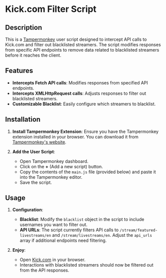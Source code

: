 # Kick.com Filter Script

## Description

This is a [Tampermonkey](https://www.tampermonkey.net/) user script designed to intercept API calls to Kick.com and filter out blacklisted streamers. The script modifies responses from specific API endpoints to remove data related to blacklisted streamers before it reaches the client.

## Features

- **Intercepts Fetch API calls**: Modifies responses from specified API endpoints.
- **Intercepts XMLHttpRequest calls**: Adjusts responses to filter out blacklisted streamers.
- **Customizable Blacklist**: Easily configure which streamers to blacklist.

## Installation

1. **Install Tampermonkey Extension**: Ensure you have the Tampermonkey extension installed in your browser. You can download it from [Tampermonkey's website](https://www.tampermonkey.net/).

2. **Add the User Script**:
    - Open Tampermonkey dashboard.
    - Click on the **+** (Add a new script) button.
    - Copy the contents of the `main.js` file (provided below) and paste it into the Tampermonkey editor.
    - Save the script.

## Usage

1. **Configuration**:
   - **Blacklist**: Modify the `blacklist` object in the script to include usernames you want to filter out.
   - **API URLs**: The script currently filters API calls to `/stream/featured-livestreams/en` and `/stream/livestreams/en`. Adjust the `api_urls` array if additional endpoints need filtering.

2. **Enjoy**:
   - Open [Kick.com](https://kick.com) in your browser.
   - Interactions with blacklisted streamers should now be filtered out from the API responses.

